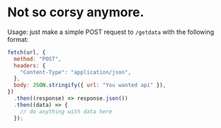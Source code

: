 # Not so corsy anymore.

Usage: just make a simple POST request to `/getdata` with the following format:

```js
fetch(url, {
  method: "POST",
  headers: {
    "Content-Type": "application/json",
  },
  body: JSON.stringify({ url: "You wanted api" }),
})
  .then((response) => response.json())
  .then((data) => {
    // do anything with data here
  });
```
